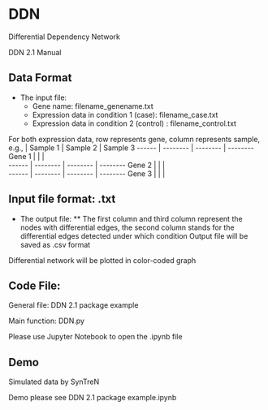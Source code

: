 # DDN
Differential Dependency Network

DDN 2.1 Manual

## Data Format

* The input file:
	* Gene name: filename_genename.txt
	* Expression data in condition 1 (case): filename_case.txt
	* Expression data in condition 2 (control) : filename_control.txt

For both expression data, row represents gene, column represents sample, e.g., 
        | Sample 1 | Sample 2 | Sample 3 
 ------ | -------- | -------- | -------- 
 Gene 1 |          |          |          
 ------ | -------- | -------- | -------- 
 Gene 2 |          |          |          
 ------ | -------- | -------- | -------- 
 Gene 3 |          |          |          

## Input file format: .txt

* The output file:
** The first column and third column represent the nodes with differential edges, the second column stands for the differential edges detected under which condition
Output file will be saved as .csv format

Differential network will be plotted in color-coded graph

## Code File:

General file: DDN 2.1 package example 

Main function: DDN.py

Please use Jupyter Notebook to open the .ipynb file

## Demo

Simulated data by SynTreN

Demo please see  DDN 2.1 package example.ipynb
